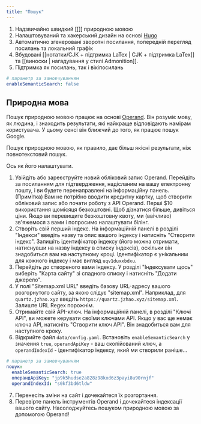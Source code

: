 ```yaml
---
title: "Пошук"
---
```


1. Надзвичайно швидкий [[]] природною мовою
2. Налаштовуваний та хакерський дизайн на основі [Hugo](https://gohugo.io/)
3. Автоматично згенеровані зворотні посилання, попередній перегляд посилань та локальний графік
4. Вбудовані [[нотатки/CJK + підтримка LaTex  | CJK + підтримка LaTex]] та [[виноски | нагадування у стилі Admonition]].
5. Підтримка як посилань, так і вікіпосилань



```yaml {title="data/config.yaml"}
# параметр за замовчуванням
enableSemanticSearch: false
```

## Природна мова
Пошук природною мовою працює на основі [Operand](https://beta.operand.ai/). Він розуміє мову, як людина, і знаходить результати, які найкраще відповідають намірам користувача. У цьому сенсі він ближчий до того, як працює пошук Google.

Пошук природною мовою, як правило, дає більш якісні результати, ніж повнотекстовий пошук.

Ось як його налаштувати.

1. Увійдіть або зареєструйте новий обліковий запис Operand. Перейдіть за посиланням для підтвердження, надісланим на вашу електронну пошту, і ви будете перенаправлені на інформаційну панель. (Примітка) Вам не потрібно вводити кредитну картку, щоб створити обліковий запис або почати роботу з API Operand. Перші $10 використання щомісяця безкоштовні. Щоб дізнатися більше, дивіться ціни. Якщо ви перевищите безкоштовну квоту, ми (ввічливо) зв'яжемося з вами і попросимо налаштувати білінг.
2. Створіть свій перший індекс. На інформаційній панелі в розділі "Індекси" введіть назву та опис вашого індексу і натисніть "Створити індекс". Запишіть ідентифікатор індексу (його можна отримати, натиснувши на назву індексу в списку індексів), оскільки він знадобиться вам на наступному кроці. Ідентифікатор є унікальним для кожного індексу і має вигляд `uqv1duxxbdxu`.
3. Перейдіть до створеного вами індексу. У розділі "Індексувати щось" виберіть "Карта сайту" зі спадного списку і натисніть "Додати джерело".
4. У полі "Sitemap.xml URL" введіть базову URL-адресу вашого розгорнутого сайту, за якою слідує "sitemap.xml". Наприклад, для `quartz.jzhao.xyz` введіть `https://quartz.jzhao.xyz/sitemap.xml`. Залиште URL Regex порожнім.
5. Отримайте свій API-ключ. На інформаційній панелі, в розділі "Ключі API", ви можете керувати своїми ключами API. Якщо у вас ще немає ключа API, натисніть "Створити ключ API". Він знадобиться вам для наступного кроку.
6. Відкрийте файл `data/config.yaml`. Встановіть `enableSemanticSearch` у значення `true`, `operandApiKey` - ваш скопійований ключ, а `operandIndexId` - ідентифікатор індексу, який ми створили раніше...

```yaml {title="data/config.yaml"}
# параметр за замовчуванням
пошук:
  enableSemanticSearch: true
  операндApiKey: "jp9k5hudse2a828z98kxd6z3payi8u90rnjf"
  operandIndexId: "s0kf3bd6tldw"
```
7. Перенесіть зміни на сайт і дочекайтеся їх розгортання.
8. Перевірте панель інструментів Operand і дочекайтеся індексації вашого сайту. Насолоджуйтесь пошуком природною мовою за допомогою Operand!